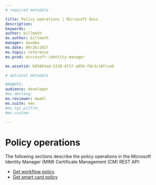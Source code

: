 ```yaml
---
# required metadata

title: Policy operations | Microsoft Docs
description:
keywords:
author: billmath
ms.author: billmath
manager: daveba
ms.date: 09/26/2017
ms.topic: reference
ms.prod: microsoft-identity-manager

ms.assetid: b05883ed-5318-4717-a856-fdc3c18fcceb

# optional metadata

#ROBOTS:
audience: developer
#ms.devlang:
ms.reviewer: mwahl
ms.suite: ems
#ms.tgt_pltfrm:
#ms.custom:

---
```


# Policy operations
The following sections describe the policy operations in the Microsoft Identity Manager (MIM) Certificate Management (CM) REST API:

- [Get workflow policy](get-workflow-policy.md)
- [Get smart card policy](get-smartcard-policy.md)

